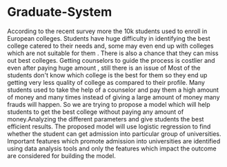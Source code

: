 # Graduate-System
According to the recent survey more the 10k students used to enroll in European colleges. Students have huge difficulty in identifying the best college catered to their needs and, some may even end up with colleges which are not suitable for them . There is also a chance that they can miss out best colleges. Getting counselors to guide the process is  costlier and even after paying huge amount , still there is an issue of  Most of the students don't know which college is the best for them so they end up getting very less quality of college as compared to their profile. Many students used to take the help of a counselor and pay them a high amount of money and many times instead of giving a large amount of money many frauds will happen. So we are trying to propose a model which will help students to get the best college without paying any amount of money.Analyzing the different parameters and give students the best efficient results.
The proposed model will use logistic regression to find whether the student can get admission into particular group of universities.
Important  features which promote admission into universities are identified using data analysis tools and only the features which impact the outcome are considered for building the model.

